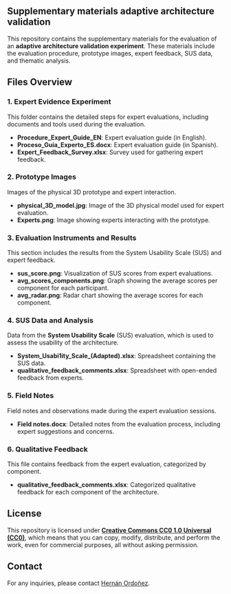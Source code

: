## Supplementary materials adaptive architecture validation
This repository contains the supplementary materials for the evaluation of an **adaptive architecture validation experiment**. These materials include the evaluation procedure, prototype images, expert feedback, SUS data, and thematic analysis.

## Files Overview

### 1. **Expert Evidence Experiment**
This folder contains the detailed steps for expert evaluations, including documents and tools used during the evaluation.

- **Procedure_Expert_Guide_EN**: Expert evaluation guide (in English).
- **Proceso_Guia_Experto_ES.docx**: Expert evaluation guide (in Spanish).
- **Expert_Feedback_Survey.xlsx**: Survey used for gathering expert feedback.

### 2. **Prototype Images**
Images of the physical 3D prototype and expert interaction.

- **physical_3D_model.jpg**: Image of the 3D physical model used for expert evaluation.
- **Experts.png**: Image showing experts interacting with the prototype.

### 3. **Evaluation Instruments and Results**
This section includes the results from the System Usability Scale (SUS) and expert feedback.

- **sus_score.png**: Visualization of SUS scores from expert evaluations.
- **avg_scores_components.png**: Graph showing the average scores per component for each participant.
- **avg_radar.png**: Radar chart showing the average scores for each component.

### 4. **SUS Data and Analysis**
Data from the **System Usability Scale** (SUS) evaluation, which is used to assess the usability of the architecture.

- **System_Usabi1ity_Scale_(Adapted).xlsx**: Spreadsheet containing the SUS data.
- **qualitative_feedback_comments.xlsx**: Spreadsheet with open-ended feedback from experts.

### 5. **Field Notes**
Field notes and observations made during the expert evaluation sessions.

- **Field notes.docx**: Detailed notes from the evaluation process, including expert suggestions and concerns.

### 6. **Qualitative Feedback**
This file contains feedback from the expert evaluation, categorized by component.

- **qualitative_feedback_comments.xlsx**: Categorized qualitative feedback for each component of the architecture.

## License

This repository is licensed under **[Creative Commons CC0 1.0 Universal (CC0)](https://creativecommons.org/publicdomain/zero/1.0/)**, which means that you can copy, modify, distribute, and perform the work, even for commercial purposes, all without asking permission.

## Contact

For any inquiries, please contact [Hernán Ordoñez](mailto:hordonezc1@est.ups.edu.ec).
